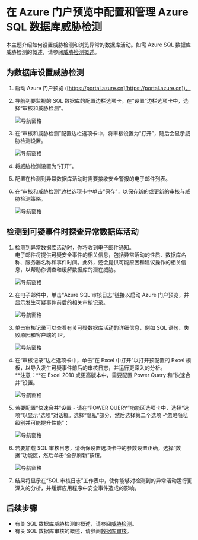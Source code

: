 <properties
    pageTitle="Azure 门户预览：配置威胁检测 - SQL 数据库 | Azure"
    description="使用 Azure 门户预览配置和管理威胁检测"
    services="sql-database"
    documentationcenter=""
    author="ronitr"
    manager="jhubbard"
    editor="v-romcal" />
<tags
    ms.service="sql-database"
    ms.custom="secure and protect"
    ms.devlang="NA"
    ms.topic="article"
    ms.tgt_pltfrm="NA"
    ms.workload="data-services"
    ms.date="07/10/2016"
    wacn.date="03/24/2017"
    ms.author="ronmat; ronitr" />  


# 在 Azure 门户预览中配置和管理 Azure SQL 数据库威胁检测

本主题介绍如何设置威胁检测和浏览异常的数据库活动。如需 Azure SQL 数据库威胁检测的概述，请参阅[威胁检测概述](/documentation/articles/sql-database-threat-detection/)。

## 为数据库设置威胁检测
1. 启动 Azure 门户预览 ([https://portal.azure.cn](https://portal.azure.cn))。
2. 导航到要监视的 SQL 数据库的配置边栏选项卡。在“设置”边栏选项卡中，选择“审核和威胁检测”。
   
    ![导航窗格][1]  

3. 在“审核和威胁检测”配置边栏选项卡中，将审核设置为“打开”，随后会显示威胁检测设置。
   
    ![导航窗格][2]  

4. 将威胁检测设置为“打开”。
5. 配置在检测到异常数据库活动时需要接收安全警报的电子邮件列表。
6. 在“审核和威胁检测”边栏选项卡中单击“保存”，以保存新的或更新的审核与威胁检测策略。
   
    ![导航窗格][3]  


## 检测到可疑事件时探查异常数据库活动
1. 检测到异常数据库活动时，你将收到电子邮件通知。<br/> 电子邮件将提供可疑安全事件的相关信息，包括异常活动的性质、数据库名称、服务器名称和事件时间。此外，还会提供可能原因和建议操作的相关信息，以帮助你调查和缓解数据库的潜在威胁。<br/>
   
    ![导航窗格][4]
2. 在电子邮件中，单击“Azure SQL 审核日志”链接以启动 Azure 门户预览，并显示发生可疑事件前后的相关审核记录。
   
    ![导航窗格][5]
3. 单击审核记录可以查看有关可疑数据库活动的详细信息，例如 SQL 语句、失败原因和客户端的 IP。
   
    ![导航窗格][6]
4. 在“审核记录”边栏选项卡中，单击“在 Excel 中打开”以打开预配置的 Excel 模板，以导入发生可疑事件前后的审核日志，并运行更深入的分析。<br/> 
**注意：**在 Excel 2010 或更高版本中，需要配置 Power Query 和“快速合并”设置。
   
    ![导航窗格][7]  

5. 若要配置“快速合并”设置 - 请在“POWER QUERY”功能区选项卡中，选择“选项”以显示“选项”对话框。选择“隐私”部分，然后选择第二个选项 -“忽略隐私级别并可能提升性能”：
   
    ![导航窗格][8]  

6. 若要加载 SQL 审核日志，请确保设置选项卡中的参数设置正确，选择“数据”功能区，然后单击“全部刷新”按钮。
   
    ![导航窗格][9]  

7. 结果将显示在“SQL 审核日志”工作表中，使你能够对检测到的异常活动运行更深入的分析，并缓解应用程序中安全事件造成的影响。

## 后续步骤

* 有关 SQL 数据库威胁检测的概述，请参阅[威胁检测](/documentation/articles/sql-database-threat-detection/)。
* 有关 SQL 数据库审核的概述，请参阅[数据库审核](/documentation/articles/sql-database-auditing/)。


<!--Image references-->

[1]: ./media/sql-database-threat-detection-get-started/1_td_click_on_settings.png
[2]: ./media/sql-database-threat-detection-get-started/2_td_turn_on_auditing.png
[3]: ./media/sql-database-threat-detection-get-started/3_td_turn_on_threat_detection.png
[4]: ./media/sql-database-threat-detection-get-started/4_td_email.png
[5]: ./media/sql-database-threat-detection-get-started/5_td_audit_records.png
[6]: ./media/sql-database-threat-detection-get-started/6_td_audit_record_details.png
[7]: ./media/sql-database-threat-detection-get-started/7_td_audit_records_open_excel.png
[8]: ./media/sql-database-threat-detection-get-started/8_td_excel_fast_combine.png
[9]: ./media/sql-database-threat-detection-get-started/9_td_excel_parameters.png

<!---HONumber=Mooncake_0320_2017-->